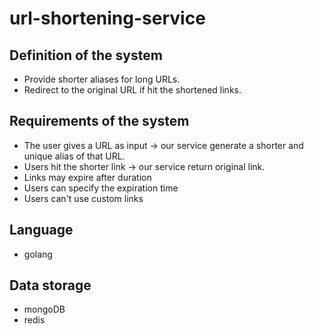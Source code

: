 # url-shortening-service
## Definition of the system
- Provide shorter aliases for long URLs.
- Redirect to the original URL if hit the shortened links.

## Requirements of the system
- The user gives a URL as input -> our service generate a shorter and unique alias of that URL.
- Users hit the shorter link -> our service return original link.
- Links may expire after duration
- Users can specify the expiration time
- Users can't use custom links

## Language
- golang

## Data storage
- mongoDB
- redis
